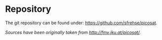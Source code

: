 # Repository
The git repository can be found under: https://github.com/sfrehse/picosat. 

*Sources have been originally taken from http://fmv.jku.at/picosat/.*
